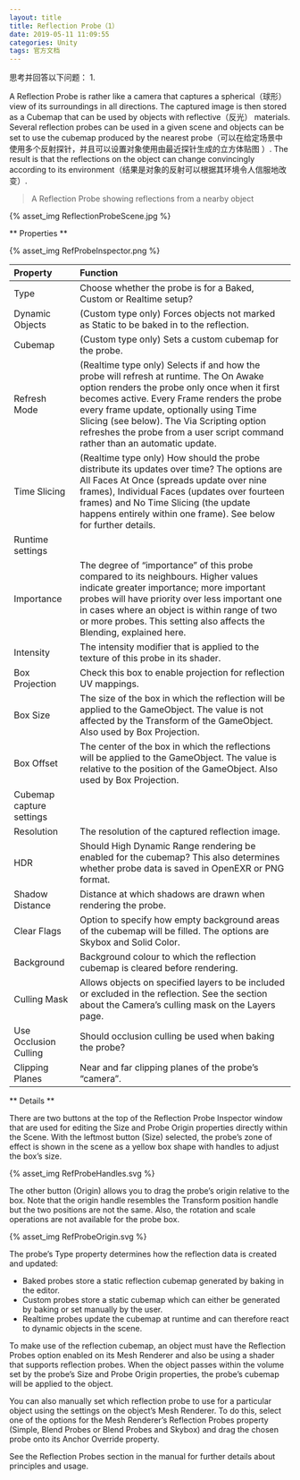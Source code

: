 ```yaml
---
layout: title
title: Reflection Probe（1）
date: 2019-05-11 11:09:55
categories: Unity
tags: 官方文档
---
```

思考并回答以下问题：
1.

<!--more-->

A Reflection Probe is rather like a camera that captures a spherical（球形） view of its surroundings in all directions. The captured image is then stored as a Cubemap that can be used by objects with reflective（反光） materials. Several reflection probes can be used in a given scene and objects can be set to use the cubemap produced by the nearest probe（可以在给定场景中使用多个反射探针，并且可以设置对象使用由最近探针生成的立方体贴图 ）. The result is that the reflections on the object can change convincingly according to its environment（结果是对象的反射可以根据其环境令人信服地改变）.

> A Reflection Probe showing reflections from a nearby object

{% asset_img ReflectionProbeScene.jpg %}

** Properties **

{% asset_img RefProbeInspector.png %}

| Property  | Function  |
| :------------ | :------------ |
| Type  | Choose whether the probe is for a Baked, Custom or Realtime setup?  |
| Dynamic Objects  | (Custom type only) Forces objects not marked as Static to be baked in to the reflection.  |
| Cubemap  | (Custom type only) Sets a custom cubemap for the probe.  |
| Refresh Mode  | (Realtime type only) Selects if and how the probe will refresh at runtime. The On Awake option renders the probe only once when it first becomes active. Every Frame renders the probe every frame update, optionally using Time Slicing (see below). The Via Scripting option refreshes the probe from a user script command rather than an automatic update.  |
| Time Slicing  | (Realtime type only) How should the probe distribute its updates over time? The options are All Faces At Once (spreads update over nine frames), Individual Faces (updates over fourteen frames) and No Time Slicing (the update happens entirely within one frame). See below for further details.  |
| Runtime settings   |
| Importance  | The degree of “importance” of this probe compared to its neighbours. Higher values indicate greater importance; more important probes will have priority over less important one in cases where an object is within range of two or more probes. This setting also affects the Blending, explained here.  |
| Intensity  | The intensity modifier that is applied to the texture of this probe in its shader.  |
| Box Projection  | Check this box to enable projection for reflection UV mappings.  |	
| Box Size  | The size of the box in which the reflection will be applied to the GameObject. The value is not affected by the Transform of the GameObject. Also used by Box Projection.  |	
| Box Offset  | The center of the box in which the reflections will be applied to the GameObject. The value is relative to the position of the GameObject. Also used by Box Projection.  |
| Cubemap capture settings   |
| Resolution  | The resolution of the captured reflection image.  |
| HDR  | Should High Dynamic Range rendering be enabled for the cubemap? This also determines whether probe data is saved in OpenEXR or PNG format.  |	
| Shadow Distance  | Distance at which shadows are drawn when rendering the probe.  |
| Clear Flags  | Option to specify how empty background areas of the cubemap will be filled. The options are Skybox and Solid Color.  |	
| Background | Background colour to which the reflection cubemap is cleared before rendering.  |	
| Culling Mask  | Allows objects on specified layers to be included or excluded in the reflection. See the section about the Camera’s culling mask on the Layers page.  |	
| Use Occlusion Culling  | Should occlusion culling be used when baking the probe?  |
| Clipping Planes  | Near and far clipping planes of the probe’s “camera”.  |


** Details **

There are two buttons at the top of the Reflection Probe Inspector window that are used for editing the Size and Probe Origin properties directly within the Scene. With the leftmost button (Size) selected, the probe’s zone of effect is shown in the scene as a yellow box shape with handles to adjust the box’s size.

{% asset_img RefProbeHandles.svg %}

The other button (Origin) allows you to drag the probe’s origin relative to the box. Note that the origin handle resembles the Transform position handle but the two positions are not the same. Also, the rotation and scale operations are not available for the probe box.

{% asset_img RefProbeOrigin.svg %}

The probe’s Type property determines how the reflection data is created and updated:

* Baked probes store a static reflection cubemap generated by baking in the editor.
* Custom probes store a static cubemap which can either be generated by baking or set manually by the user.
* Realtime probes update the cubemap at runtime and can therefore react to dynamic objects in the scene.

To make use of the reflection cubemap, an object must have the Reflection Probes option enabled on its Mesh Renderer and also be using a shader that supports reflection probes. When the object passes within the volume set by the probe’s Size and Probe Origin properties, the probe’s cubemap will be applied to the object.

You can also manually set which reflection probe to use for a particular object using the settings on the object’s Mesh Renderer. To do this, select one of the options for the Mesh
Renderer’s Reflection Probes property (Simple, Blend Probes or Blend Probes and Skybox) and drag the chosen probe onto its Anchor Override property.

See the Reflection Probes section in the manual for further details about principles and usage.



